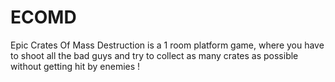 # ECOMD
Epic Crates Of Mass Destruction is a 1 room platform game, where you have to shoot all the bad guys and try to collect as many crates as possible without getting hit by enemies !
